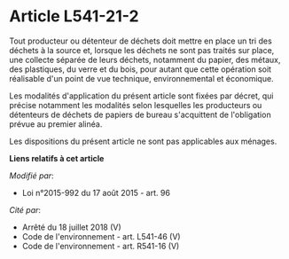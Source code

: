 # Article L541-21-2

Tout producteur ou détenteur de déchets doit mettre en place un tri des déchets à la source et, lorsque les déchets ne sont
pas traités sur place, une collecte séparée de leurs déchets, notamment du papier, des métaux, des plastiques, du verre et du
bois, pour autant que cette opération soit réalisable d'un point de vue technique, environnemental et économique. 

Les modalités d'application du présent article sont fixées par décret, qui précise notamment les modalités selon lesquelles
les producteurs ou détenteurs de déchets de papiers de bureau s'acquittent de l'obligation prévue au premier alinéa. 

Les dispositions du présent article ne sont pas applicables aux ménages.

**Liens relatifs à cet article**

_Modifié par_:

  - Loi n°2015-992 du 17 août 2015 - art. 96

_Cité par_:

  - Arrêté du 18 juillet 2018 (V)
  - Code de l'environnement - art. L541-46 (V)
  - Code de l'environnement - art. R541-16 (V)
